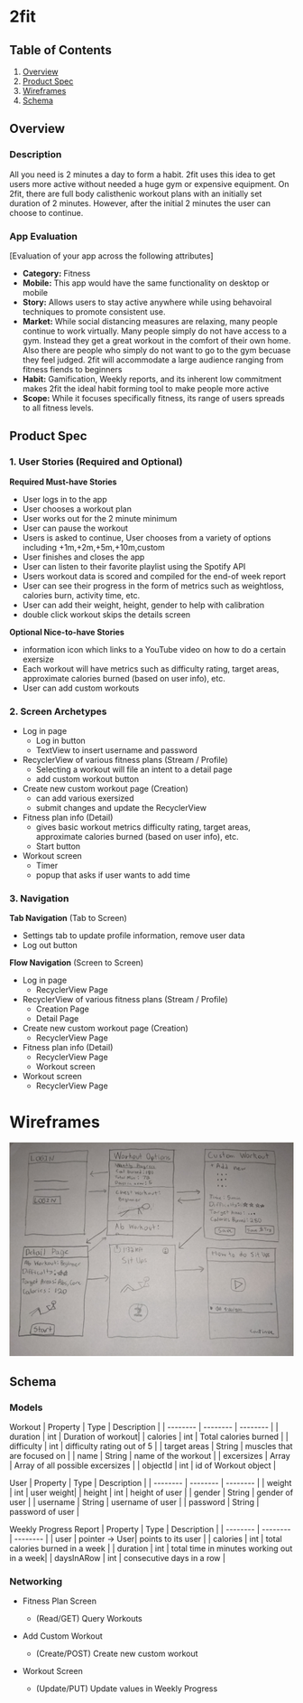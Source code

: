 # 2fit

## Table of Contents
1. [Overview](#Overview)
1. [Product Spec](#Product-Spec)
1. [Wireframes](#Wireframes)
2. [Schema](#Schema)

## Overview
### Description
All you need is 2 minutes a day to form a habit. 2fit uses this idea to get users more active without needed a huge gym or expensive equipment. On 2fit, there are full body calisthenic workout plans with an initially set duration of 2 minutes. However, after the initial 2 minutes the user can choose to continue. 

### App Evaluation
[Evaluation of your app across the following attributes]
- **Category:** Fitness
- **Mobile:** This app would have the same functionality on desktop or mobile
- **Story:** Allows users to stay active anywhere while using behavoiral techniques to promote consistent use.
- **Market:** While social distancing measures are relaxing, many people continue to work virtually. Many people simply do not have access to a gym. Instead they get a great workout in the comfort of their own home. Also there are people who simply do not want to go to the gym becuase they feel judged. 2fit will accommodate a large audience ranging from fitness fiends to beginners 
- **Habit:** Gamification, Weekly reports, and its inherent low commitment makes 2fit the ideal habit forming tool to make people more active
- **Scope:** While it focuses specifically fitness, its range of users spreads to all fitness levels.

## Product Spec

### 1. User Stories (Required and Optional)

**Required Must-have Stories**

* User logs in to the app
* User chooses a workout plan
* User works out for the 2 minute minimum
* User can pause the workout
* Users is asked to continue, User chooses from a variety of options including +1m,+2m,+5m,+10m,custom
* User finishes and closes the app
* User can listen to their favorite playlist using the Spotify API
* Users workout data is scored and compiled for the end-of week report
* User can see their progress in the form of metrics such as weightloss, calories burn, activity time, etc.
* User can add their weight, height, gender to help with calibration
* double click workout skips the details screen

**Optional Nice-to-have Stories**

* information icon which links to a YouTube video on how to do a certain exersize
* Each workout will have metrics such as difficulty rating, target areas, approximate calories burned (based on user info), etc.
* User can add custom workouts

### 2. Screen Archetypes

* Log in page
   * Log in button
   * TextView to insert username and password
* RecyclerView of various fitness plans (Stream / Profile)
   * Selecting a workout will file an intent to a detail page
   * add custom workout button
* Create new custom workout page (Creation)
   * can add various exersized
   * submit changes and update the RecyclerView
* Fitness plan info (Detail)
   * gives basic workout metrics difficulty rating, target areas, approximate calories burned (based on user info), etc.
   * Start button
* Workout screen
   * Timer
   * popup that asks if user wants to add time



### 3. Navigation

**Tab Navigation** (Tab to Screen)

* Settings tab to update profile information, remove user data
* Log out button

**Flow Navigation** (Screen to Screen)

* Log in page
   * RecyclerView Page
* RecyclerView of various fitness plans (Stream / Profile)
   * Creation Page
   * Detail Page
* Create new custom workout page (Creation)
   * RecyclerView Page
* Fitness plan info (Detail)
   * RecyclerView Page
   * Workout screen
* Workout screen
   * RecyclerView Page

# Wireframes
<img src="Wireframe.jpg" width=600>

## Schema 

### Models

Workout
| Property | Type | Description |
| -------- | -------- | -------- |
| duration     | int     | Duration of workout|
| calories | int     | Total calories burned    |
| difficulty     | int     | difficulty rating out of 5 |
| target areas     | String     | muscles that are focused on |
| name     | String | name of the workout |
| excersizes     | Array     | Array of all possible excersizes |
| objectId     | int     | id of Workout object  |

User
| Property | Type | Description |
| -------- | -------- | -------- |
| weight     | int     | user weight|
| height | int  | height of user |
| gender | String | gender of user |
| username | String  | username of user |
| password | String | password of user |

Weekly Progress Report
| Property | Type | Description |
| -------- | -------- | -------- |
| user     | pointer -> User| points to its user |
| calories | int | total calories burned in a week |
| duration | int | total time in minutes working out in a week|
| daysInARow | int | consecutive days in a row |



### Networking
- Fitness Plan Screen
    - (Read/GET) Query Workouts

- Add Custom Workout
    - (Create/POST) Create new custom workout

- Workout Screen
    - (Update/PUT) Update values in Weekly Progress
